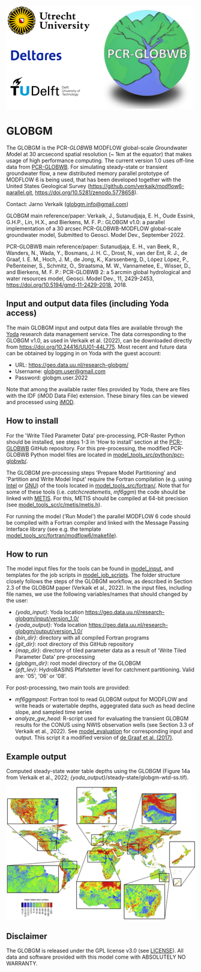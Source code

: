 ![](logo.png)

# GLOBGM

The GLOBGM is the PCR-*GLOB*WB MODFLOW global-scale *G*roundwater *M*odel at 30 arcsecond spatial resolution (~ 1km at the equator) that makes usage of high performance computing. The current version 1.0 uses off-line data from [PCR-GLOBWB](https://globalhydrology.nl/research/models/pcr-globwb-2-0/). For simulating steady-state or transient groundwater flow, a new distributed memory parallel prototype of MODFLOW 6 is being used, that has been developed together with the United States Geological Survey (https://github.com/verkaik/modflow6-parallel.git, https://doi.org/10.5281/zenodo.5778658).

Contact: Jarno Verkaik (globgm.info@gmail.com)

GLOBGM main reference/paper: Verkaik, J., Sutanudjaja, E. H., Oude Essink, G.H.P., Lin, H.X., and Bierkens, M. F. P.: GLOBGM v1.0: a parallel implementation of a 30 arcsec PCR-GLOBWB-MODFLOW global-scale groundwater model, Submitted to Geosci. Model Dev., September 2022.

PCR-GLOBWB main reference/paper: Sutanudjaja, E. H., van Beek, R., Wanders, N., Wada, Y., Bosmans, J. H. C., Drost, N., van der Ent, R. J., de Graaf, I. E. M., Hoch, J. M., de Jong, K., Karssenberg, D., López López, P., Peßenteiner, S., Schmitz, O., Straatsma, M. W., Vannametee, E., Wisser, D., and Bierkens, M. F. P.: PCR-GLOBWB 2: a 5 arcmin global hydrological and water resources model, Geosci. Model Dev., 11, 2429-2453, https://doi.org/10.5194/gmd-11-2429-2018, 2018.

## Input and output data files (including Yoda access)

The main GLOBGM input and output data files are available through the [Yoda](https://www.uu.nl/en/research/yoda) research data management service. The data corresponding to the GLOBGM v1.0, as used in Verkaik et al. (2022), can be downloaded directly from https://doi.org/10.24416/UU01-44L775. Most recent and future data can be obtained by logging in on Yoda with the guest account:

- URL: https://geo.data.uu.nl/research-globgm/
- Username: globgm.user@gmail.com
- Password: globgm.user.2022

Note that among the available raster files provided by Yoda, there are files with the IDF (iMOD Data File) extension. These binary files can be viewed and processed using [iMOD](https://oss.deltares.nl/web/imod/download-imod5).

## How to install

For the 'Write Tiled Parameter Data' pre-processing, PCR-Raster Python should be installed, see steps 1-3 in 'How to install' section at the [PCR-GLOBWB](https://github.com/UU-Hydro/PCR-GLOBWB_model) GitHub repository. For this pre-processing, the modified PCR-GLOBWB Python model files are located in [model_tools_src/python/pcr-globwb/](model_tools_src/python/pcr-globwb/).

The GLOBGM pre-processing steps 'Prepare Model Partitioning' and 'Partition and Write Model Input' require the Fortran compilation (e.g. using [Intel](https://www.intel.com/content/www/us/en/developer/tools/oneapi/fortran-compiler.html#gs.hn3ht0) or [GNU](https://gcc.gnu.org/fortran/)) of the tools located in [model_tools_src/fortran/](model_tools_src/fortran/). Note that for some of these tools (i.e. *catchcreatemetis*, *mf6ggm*) the code should be linked with [METIS](http://glaros.dtc.umn.edu/gkhome/metis/metis/download). For this, METIS should be compiled at 64-bit precision (see [model_tools_scr/c/metis/metis.h](/model_tools_src/c/metis/metis.h)).

For running the model ('Run Model') the parallel MODFLOW 6 code should be compiled with a Fortran compiler and linked with the Message Passing Interface library (see e.g. the template [model_tools_src/fortran/modflow6/makefile](model_tools_src/fortran/modflow6/makefile)).

## How to run

The model input files for the tools can be found in [model_input](model_input/), and templates for the job scripts in [model_job_scripts](model_job_scripts/). The folder structure closely follows the steps of the GLOBGM workflow, as described in Section 2.3 of the GLOBGM paper (Verkaik et al., 2022). In the input files, including file names, we use the following variables/names that should changed by the user:

- *{yoda_input}*: Yoda location https://geo.data.uu.nl/research-globgm/input/version_1.0/
- *{yoda_output}*: Yoda location https://geo.data.uu.nl/research-globgm/output/version_1.0/
- *{bin_dir}*: directory with all compiled Fortran programs
- *{git_dir}*: root directory of this GitHub repository
- *{map_dir}*: directory of tiled parameter data as a result of 'Write Tiled Parameter Data' pre-processing
- *{globgm_dir}*: root model directory of the GLOBGM
- *{pft_lev}*: HydroBASINS Pfafstetter level for catchment partitioning. Valid are: '05', '06' or '08'.

For post-processing, two main tools are provided:

- *mf6ggmpost*: Fortran tool to read GLOBGM output for MODFLOW and write heads or watertable depths, aggegrated data such as head decline slope, and sampled time series
- *analyze_gw_head:* R-script used for evaluating the transient GLOBGM results for the CONUS using NWIS observation wells (see Section 3.3 of Verkaik et al., 2022). See [model_evaluation](model_valuation/) for corresponding input and output. This script it a modified version of [de Graaf et al. (2017)](https://doi.org/10.1016/j.advwatres.2017.01.011).

## Example output
Computed steady-state water table depths using the GLOBGM (Figure 14a from Verkaik et al., 2022; *{yoda_output}*/steady-state/globgm-wtd-ss.tif).

![](example_output.png)

## Disclaimer

The GLOBGM is released under the GPL license v3.0 (see [LICENSE](LICENSE)). All data and software provided with this model come with ABSOLUTELY NO WARRANTY.
